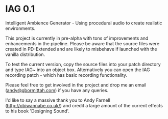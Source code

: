 IAG 0.1
===

Intelligent Ambience Generator - Using procedural audio to create realistic environments.

This project is currently in pre-alpha with tons of improvements and enhancements in the pipeline. Please be aware that the source files were created in PD-Extended and are likely to misbehave if launched with the vanilla distribution.

To test the current version, copy the source files into your patch directory and type IAG~ into an object box. Alternatively you can open the IAG recording patch - which has basic recording functionality.

Please feel free to get involved in the project and drop me an email (andy@gbormittah.com) if you have any queries. 

I'd like to say a massive thank you to Andy Farnell (http://obiwannabe.co.uk/) and credit a large amount of the current effects to his book 'Designing Sound'.  
